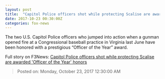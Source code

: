 ```yaml
---
layout: post
title:  "Capitol Police officers shot while protecting Scalise are awarded 'Officer of the Year' honors"
date: 2017-10-23 00:30:00Z
categories: fox-news
---
```


The two U.S. Capitol Police officers who jumped into action when a gunman opened fire at a Congressional baseball practice in Virginia last June have been honored with a prestigious “Officer of the Year” award.


Full story on F3News: [Capitol Police officers shot while protecting Scalise are awarded 'Officer of the Year' honors](http://www.f3nws.com/n/ffDVfF)

> Posted on: Monday, October 23, 2017 12:30:00 AM
